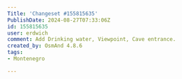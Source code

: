 ```yaml
---
Title: 'Changeset #155815635'
PublishDate: 2024-08-27T07:33:06Z
id: 155815635
user: erdwich
comment: Add Drinking water, Viewpoint, Cave entrance.
created_by: OsmAnd 4.8.6
tags:
- Montenegro

---
```

